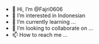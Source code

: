 - 👋 Hi, I’m @Fajri0606
- 👀 I’m interested in Indonesian
- 🌱 I’m currently learning ...
- 💞️ I’m looking to collaborate on ...
- 📫 How to reach me ...

<!---
Fajri0606/Fajri0606 is a ✨ special ✨ repository because its `README.md` (this file) appears on your GitHub profile.
You can click the Preview link to take a look at your changes.
--->
